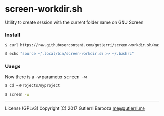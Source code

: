# screen-workdir.sh
Utility to create session with the current folder name on GNU Screen

### Install

```sh
$ curl https://raw.githubusercontent.com/gutierri/screen-workdir.sh/master/screen-workdir.sh ~/.local/bin/screen-workdir.sh

$ echo "source ~/.local/bin/screen-workdir.sh >> ~/.bashrc"
```

### Usage

Now there is a -w parameter <kbd>screen -w</kbd>

```sh
$ cd ~/Projects/myproject

$ screen -w
```
---
License (GPLv3) Copyright (C) 2017 Gutierri Barboza me@gutierri.me
